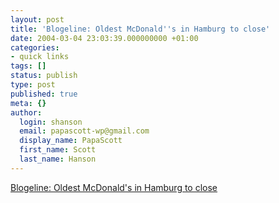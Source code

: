 ```yaml
---
layout: post
title: 'Blogeline: Oldest McDonald''s in Hamburg to close'
date: 2004-03-04 23:03:39.000000000 +01:00
categories:
- quick links
tags: []
status: publish
type: post
published: true
meta: {}
author:
  login: shanson
  email: papascott-wp@gmail.com
  display_name: PapaScott
  first_name: Scott
  last_name: Hanson
---
```

<p><a title="At least one person will miss it" href="http://blogeline.blogspot.com/2004_02_29_blogeline_archive.html#107842381695426917">Blogeline: Oldest McDonald's in Hamburg to close</a></p>
